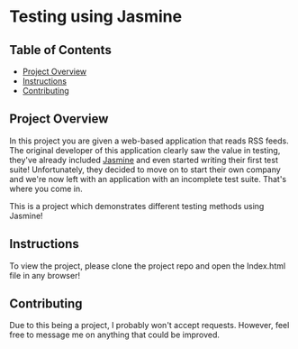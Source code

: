 # Testing using Jasmine

## Table of Contents
* [Project Overview](#Project_Overview)
* [Instructions](#instructions)
* [Contributing](#contributing)


## Project Overview
In this project you are given a web-based application that reads RSS feeds. The original developer of this application clearly saw the value in testing, they've already included [Jasmine](http://jasmine.github.io/) and even started writing their first test suite! Unfortunately, they decided to move on to start their own company and we're now left with an application with an incomplete test suite. That's where you come in.

This is a project which demonstrates different testing methods using Jasmine! 


## Instructions
To view the project, please clone the project repo and open the Index.html file in any browser!


## Contributing
Due to this being a project, I probably won't accept requests. However, feel free to message me on anything that could be improved.

